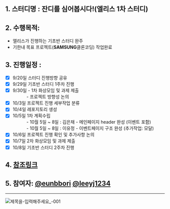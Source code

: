 ## 1. 스터디명 : 잔디를 심어봅시다!(엘리스 1차 스터디)
## 2. 수행목적:
- 엘리스가 진행하는 기초반 스터디 완주
- 기한내 목표 프로젝트(**SAMSUNG**클론코딩) 작업완료
## 3. 진행일정 :
- [x] 9/20일 스터디 진행방향 공유
- [x] 9/29일 기초반 스터디 1주차 진행
- [x] 9/30일 - 1차 화상모임 및 과제 제출<br>
&nbsp;&nbsp;&nbsp;&nbsp;&nbsp;&nbsp;&nbsp;&nbsp;&nbsp;&nbsp;&nbsp;- 프로젝트 방향성 논의
- [x] 10/3일 프로젝트 진행 세부작업 분류
- [x] 10/4일 레포지토리 생성
- [x] 10/5일 1차 계획수립<br>
&nbsp;&nbsp;&nbsp;&nbsp;&nbsp;&nbsp;&nbsp;&nbsp;&nbsp;&nbsp;&nbsp;- 10월 5일 ~ 8일 : 김은채 - 메인페이지 header 완성 (이벤트 포함)<br>
&nbsp;&nbsp;&nbsp;&nbsp;&nbsp;&nbsp;&nbsp;&nbsp;&nbsp;&nbsp;&nbsp;- 10월 5일 ~ 8일 : 이유정 - 이벤트페이지 구조 완성 (추가작업: 모달)
- [x] 10/6일 프로젝트 진행 확인 및 추가사항 논의
- [x] 10/7일 2차 화상모임 및 과제 제출
- [x] 10/8일 기초반 스터디 2주차 진행
## 4. [참조링크](https://github.com/eunbbori/SAMSUNG_CLONE)
## 5. 참여자: [@eunbbori](https://github.com/eunbbori) [@leeyj1234](https://github.com/leeyj1234)
---
![제목을-입력해주세요_-001](https://user-images.githubusercontent.com/91528911/203499896-e8a94f3e-db4b-453a-bbb1-b612a0c3ccef.png)
